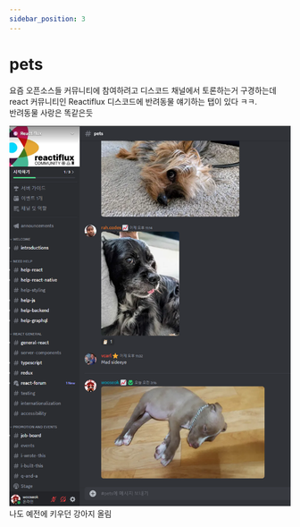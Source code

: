 ```yaml
---
sidebar_position: 3
---
```


# pets

요즘 오픈소스들 커뮤니티에 참여하려고 디스코드 채널에서 토론하는거 구경하는데  
react 커뮤니티인 Reactiflux 디스코드에 반려동물 얘기하는 탭이 있다 ㅋㅋ.  
반려동물 사랑은 똑같은듯

![pets](../../static/img/reactiflux-pets.png)  
나도 예전에 키우던 강아지 올림

